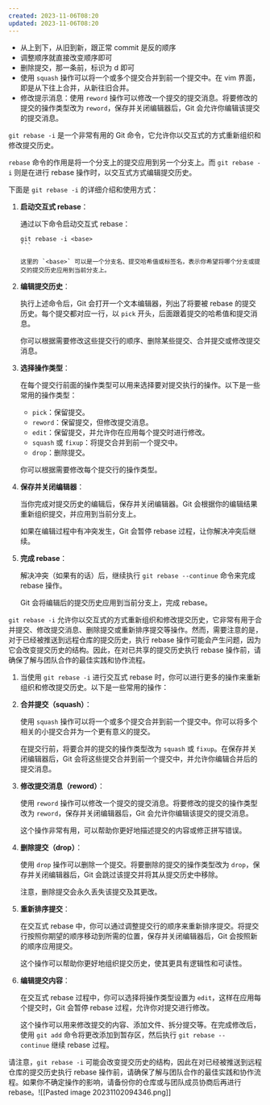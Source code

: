 ```yaml
---
created: 2023-11-06T08:20
updated: 2023-11-06T08:20
---
```

* 从上到下，从旧到新，跟正常 commit 是反的顺序
* 调整顺序就直接改变顺序即可
* 删除提交，那一条前，标识为 d 即可
* 使用 `squash` 操作可以将一个或多个提交合并到前一个提交中。在 vim 界面，即是从下往上合并，从新往旧合并。
* 修改提示消息：使用 `reword` 操作可以修改一个提交的提交消息。将要修改的提交的操作类型改为 `reword`，保存并关闭编辑器后，Git 会允许你编辑该提交的提交消息。

`git rebase -i` 是一个非常有用的 Git 命令，它允许你以交互式的方式重新组织和修改提交历史。

`rebase` 命令的作用是将一个分支上的提交应用到另一个分支上。而 `git rebase -i` 则是在进行 rebase 操作时，以交互式方式编辑提交历史。

下面是 `git rebase -i` 的详细介绍和使用方式：

1. **启动交互式 rebase**：

   通过以下命令启动交互式 rebase：

   ````
   git rebase -i <base>
   ```

   这里的 `<base>` 可以是一个分支名、提交哈希值或标签名，表示你希望将哪个分支或提交的提交历史应用到当前分支上。

2. **编辑提交历史**：

   执行上述命令后，Git 会打开一个文本编辑器，列出了将要被 rebase 的提交历史。每个提交都对应一行，以 `pick` 开头，后面跟着提交的哈希值和提交消息。

   你可以根据需要修改这些提交行的顺序、删除某些提交、合并提交或修改提交消息。

3. **选择操作类型**：

   在每个提交行前面的操作类型可以用来选择要对提交执行的操作。以下是一些常用的操作类型：

   - `pick`：保留提交。
   - `reword`：保留提交，但修改提交消息。
   - `edit`：保留提交，并允许你在应用每个提交时进行修改。
   - `squash` 或 `fixup`：将提交合并到前一个提交中。
   - `drop`：删除提交。

   你可以根据需要修改每个提交行的操作类型。

4. **保存并关闭编辑器**：

   当你完成对提交历史的编辑后，保存并关闭编辑器。Git 会根据你的编辑结果重新组织提交，并应用到当前分支上。

   如果在编辑过程中有冲突发生，Git 会暂停 rebase 过程，让你解决冲突后继续。

5. **完成 rebase**：

   解决冲突（如果有的话）后，继续执行 `git rebase --continue` 命令来完成 rebase 操作。

   Git 会将编辑后的提交历史应用到当前分支上，完成 rebase。

`git rebase -i` 允许你以交互式的方式重新组织和修改提交历史，它非常有用于合并提交、修改提交消息、删除提交或重新排序提交等操作。然而，需要注意的是，对于已经被推送到远程仓库的提交历史，执行 rebase 操作可能会产生问题，因为它会改变提交历史的结构。因此，在对已共享的提交历史执行 rebase 操作前，请确保了解与团队合作的最佳实践和协作流程。

1. 当使用 `git rebase -i` 进行交互式 rebase 时，你可以进行更多的操作来重新组织和修改提交历史。以下是一些常用的操作：

1. **合并提交（squash）**：
    
    使用 `squash` 操作可以将一个或多个提交合并到前一个提交中。你可以将多个相关的小提交合并为一个更有意义的提交。
    
    在提交行前，将要合并的提交的操作类型改为 `squash` 或 `fixup`。在保存并关闭编辑器后，Git 会将这些提交合并到前一个提交中，并允许你编辑合并后的提交消息。
    
2. **修改提交消息（reword）**：
    
    使用 `reword` 操作可以修改一个提交的提交消息。将要修改的提交的操作类型改为 `reword`，保存并关闭编辑器后，Git 会允许你编辑该提交的提交消息。
    
    这个操作非常有用，可以帮助你更好地描述提交的内容或修正拼写错误。
    
3. **删除提交（drop）**：
    
    使用 `drop` 操作可以删除一个提交。将要删除的提交的操作类型改为 `drop`，保存并关闭编辑器后，Git 会跳过该提交并将其从提交历史中移除。
    
    注意，删除提交会永久丢失该提交及其更改。
    
4. **重新排序提交**：
    
    在交互式 rebase 中，你可以通过调整提交行的顺序来重新排序提交。将提交行按照你期望的顺序移动到所需的位置，保存并关闭编辑器后，Git 会按照新的顺序应用提交。
    
    这个操作可以帮助你更好地组织提交历史，使其更具有逻辑性和可读性。
    
5. **编辑提交内容**：
    
    在交互式 rebase 过程中，你可以选择将操作类型设置为 `edit`，这样在应用每个提交时，Git 会暂停 rebase 过程，允许你对提交进行修改。
    
    这个操作可以用来修改提交的内容、添加文件、拆分提交等。在完成修改后，使用 `git add` 命令将更改添加到暂存区，然后执行 `git rebase --continue` 继续 rebase 过程。
    

请注意，`git rebase -i` 可能会改变提交历史的结构，因此在对已经被推送到远程仓库的提交历史执行 rebase 操作前，请确保了解与团队合作的最佳实践和协作流程。如果你不确定操作的影响，请备份你的仓库或与团队成员协商后再进行 rebase。![[Pasted image 20231102094346.png]]